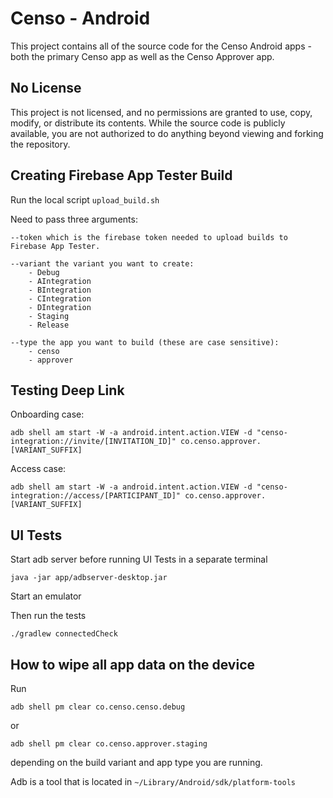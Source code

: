 # Censo - Android

This project contains all of the source code for the Censo Android apps - both the primary Censo app as
well as the Censo Approver app.

## No License

This project is not licensed, and no permissions are granted to use, copy, modify, or distribute its
contents. While the source code is publicly available, you are not authorized to do anything beyond
viewing and forking the repository.

## Creating Firebase App Tester Build

Run the local script `upload_build.sh`

Need to pass three arguments: 

    --token which is the firebase token needed to upload builds to Firebase App Tester.

    --variant the variant you want to create:
        - Debug
        - AIntegration
        - BIntegration
        - CIntegration
        - DIntegration
        - Staging
        - Release

    --type the app you want to build (these are case sensitive): 
        - censo 
        - approver 

## Testing Deep Link

Onboarding case: 

`adb shell am start -W -a android.intent.action.VIEW -d "censo-integration://invite/[INVITATION_ID]" co.censo.approver.[VARIANT_SUFFIX]`

Access case:

`adb shell am start -W -a android.intent.action.VIEW -d "censo-integration://access/[PARTICIPANT_ID]" co.censo.approver.[VARIANT_SUFFIX]`

## UI Tests

Start adb server before running UI Tests in a separate terminal

`java -jar app/adbserver-desktop.jar`

Start an emulator

Then run the tests

`./gradlew connectedCheck`

## How to wipe all app data on the device

Run 

`adb shell pm clear co.censo.censo.debug`

or

`adb shell pm clear co.censo.approver.staging`

depending on the build variant and app type you are running. 

Adb is a tool that is located in `~/Library/Android/sdk/platform-tools`
